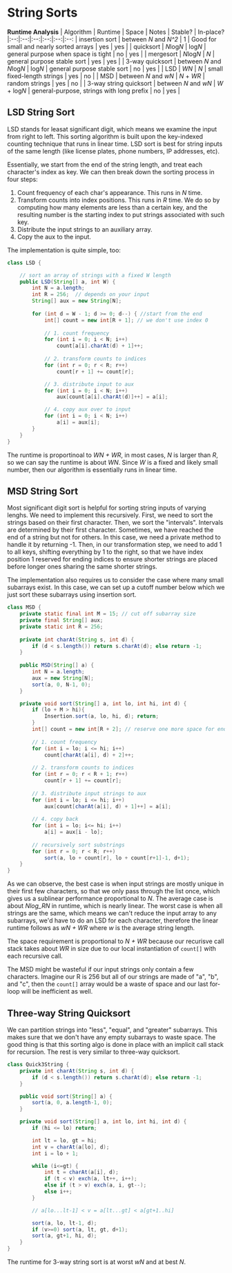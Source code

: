 # String Sorts

**Runtime Analysis**
| Algorithm | Runtime | Space | Notes | Stable? | In-place?  
|:--:|:--:|:--:|:--:|:--:|:--:
| insertion sort | between *N* and *N^2* | 1 | Good for small and nearly sorted arrays | yes | yes |
| quicksort | *N*log*N* | log*N* | general purpose when space is tight | no | yes |
| mergesort | *N*log*N* | *N* | general purpose stable sort | yes | yes |
| 3-way quicksort | between *N* and *N*log*N* | log*N* | general purpose stable sort | no | yes |
| LSD | *WN* | *N* | small fixed-length strings | yes | no |
| MSD | between *N* and *wN* | *N* + *WR* | random strings | yes | no |
| 3-way string quicksort | between *N* and *wN* | *W* + log*N* | general-purpose, strings with long prefix | no | yes |


## LSD String Sort
LSD stands for leasat significant digit, which means we examine the input from right to left. This sorting algorithm is built upon the key-indexed counting technique that runs in linear time. LSD sort is best for string inputs of the same length (like license plates, phone numbers, IP addresses, etc).

Essentially, we start from the end of the string length, and treat each character's index as key. We can then break down the sorting process in four steps:

1. Count frequency of each char's appearance. This runs in *N* time.
2. Transform counts into index positions. This runs in *R* time. We do so by computing how many elements are less than a certain key, and the resulting number is the starting index to put strings associated with such key.
3. Distribute the input strings to an auxiliary array.
4. Copy the aux to the input.

The implementation is quite simple, too:

```java
class LSD {

    // sort an array of strings with a fixed W length
    public LSD(String[] a, int W) {
        int N = a.length;
        int R = 256;  // depends on your input
        String[] aux = new String[N];
        
        for (int d = W - 1; d >= 0; d--) { //start from the end
            int[] count = new int[R + 1]; // we don't use index 0
            
            // 1. count frequency
            for (int i = 0; i < N; i++)
                count[a[i].charAt(d) + 1]++;
            
            // 2. transform counts to indices
            for (int r = 0; r < R; r++)
                count[r + 1] += count[r];

            // 3. distribute input to aux
            for (int i = 0; i < N; i++)
                aux[count[a[i].charAt(d)]++] = a[i];

            // 4. copy aux over to input
            for (int i = 0; i < N; i++)
                a[i] = aux[i];
        }
    }
}
```
The runtime is proportinoal to *WN + WR*, in most cases, *N* is larger than *R*, so we can say the runtime is about *WN*. Since *W* is a fixed and likely small number, then our algorithm is essentially runs in linear time.

## MSD String Sort
Most significant digit sort is helpful for sorting string inputs of varying lenghs. We need to implement this recursively. First, we need to sort the strings based on their first character. Then, we sort the "intervals". Intervals are determined by their first character. Sometimes, we have reached the end of a string but not for others. In this case, we need a private method to handle it by returning -1. Then, in our transformation step, we need to add 1 to all keys, shifting everything by 1 to the right, so that we have index position 1 reserved for ending indices to ensure shorter strings are placed before longer ones sharing the same shorter strings. 

The implementation also requires us to consider the case where many small subarrays exist. In this case, we can set up a cutoff number below which we just sort these subarrays using insertion sort.

```java
class MSD {
    private static final int M = 15; // cut off subarray size
    private final String[] aux;
    private static int R = 256;
    
    private int charAt(String s, int d) {
        if (d < s.length()) return s.charAt(d); else return -1;
    }
    
    public MSD(String[] a) {
        int N = a.length;
        aux = new String[N];
        sort(a, 0, N-1, 0);
    }

    private void sort(String[] a, int lo, int hi, int d) {
        if (lo + M > hi){
            Insertion.sort(a, lo, hi, d); return;
        }
        int[] count = new int[R + 2]; // reserve one more space for end indices
        
        // 1. count frequency
        for (int i = lo; i <= hi; i++)
            count[charAt(a[i], d) + 2]++;
        
        // 2. transform counts to indices
        for (int r = 0; r < R + 1; r++)
            count[r + 1] += count[r];
        
        // 3. distribute input strings to aux
        for (int i = lo; i <= hi; i++)
            aux[count[charAt(a[i], d) + 1]++] = a[i];
        
        // 4. copy back
        for (int i = lo; i<= hi; i++)
            a[i] = aux[i - lo];
        
        // recursively sort substrings
        for (int r = 0; r < R; r++)
            sort(a, lo + count[r], lo + count[r+1]-1, d+1);
    }
}
```

As we can observe, the best case is when input strings are mostly unique in their first few characters, so that we only pass through the list once, which gives us a sublinear performance proportional to *N*. The average case is about *Nlog_RN* in runtime, which is nearly linear. The worst case is when all strings are the same, which means we can't reduce the input array to any subarrays, we'd have to do an LSD for each character, therefore the linear runtime follows as *wN + WR* where *w* is the average string length.

The space requirement is proportional to *N + WR* because our recurisve call stack takes about *WR* in size due to our local instantiation of `count[]` with each recursive call.

The MSD might be wasteful if our input strings only contain a few characters. Imagine our R is 256 but all of our strings are made of "a", "b", and "c", then the `count[]` array would be a waste of space and our last for-loop will be inefficient as well.

## Three-way String Quicksort

We can partition strings into "less", "equal", and "greater" subarrays. This makes sure that we don't have any empty subarrays to waste space. The good thing is that this sorting algo is done in place with an implicit call stack for recursion. The rest is very similar to three-way quicksort.

```java
class Quick3String {
    private int charAt(String s, int d) {
        if (d < s.length()) return s.charAt(d); else return -1;
    }

    public void sort(String[] a) {
        sort(a, 0, a.length-1, 0);
    }

    private void sort(String[] a, int lo, int hi, int d) {
        if (hi <= lo) return;

        int lt = lo, gt = hi;
        int v = charAt(a[lo], d);
        int i = lo + 1;

        while (i<=gt) {
            int t = charAt(a[i], d);
            if (t < v) exch(a, lt++, i++);
            else if (t > v) exch(a, i, gt--);
            else i++;
        }

        // a[lo...lt-1] < v = a[lt...gt] < a[gt+1..hi]

        sort(a, lo, lt-1, d);
        if (v>=0) sort(a, lt, gt, d+1);
        sort(a, gt+1, hi, d);
    }
}
```

The runtime for 3-way string sort is at worst *wN* and at best *N*.